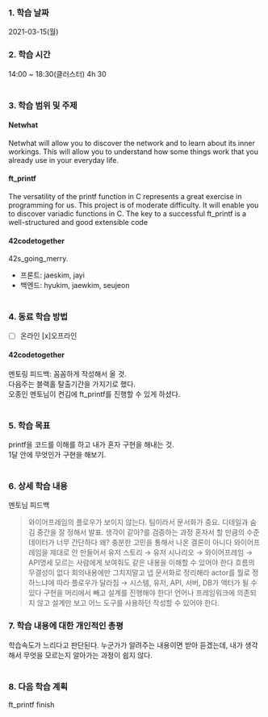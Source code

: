 ### 1. 학습 날짜
2021-03-15(월)
​
### 2. 학습 시간
14:00 ~ 18:30(클러스터) 4h 30 <br>
​
### 3. 학습 범위 및 주제
#### Netwhat <br>
Netwhat will allow you to discover the network and to learn about its inner workings. This will allow you to understand how some things work that you already use in your everyday life.<br>
#### ft_printf
The versatility of the printf function in C represents a great exercise in programming for us. This project is of moderate difficulty. It will enable you to discover variadic functions in C. The key to a successful ft_printf is a well-structured and good extensible code <br>

#### 42codetogether <br>
42s_going_merry.
- 프론트: jaeskim, jayi <br>
- 백엔드: hyukim, jaewkim, seujeon<br>
​
### 4. 동료 학습 방법
- [ ] 온라인 [x]오프라인 <br>
#### 42codetogether
멘토링 피드백: 꼼꼼하게 작성해서 올 것.<br>
다음주는 블랙홀 탈출기간을 가지기로 했다.<br>
오종인 멘토님이 켠김에 ft_printf를 진행할 수 있게 하셨다.<br>
​
### 5. 학습 목표
printf을 코드를 이해를 하고 내가 혼자 구현을 해내는 것.<br>
1달 안에 무엇인가 구현을 해보기. <br>
​
### 6. 상세 학습 내용
멘토님 피드백
> 와이어프레임의 플로우가 보이지 않는다. 팀이라서 문서화가 중요. 디테일과 숨김 중간을 잘 정해서 발표.
생각이 같아?를 검증하는 과정
혼자서 할 만큼의 수준
데이터가 너무 간단하다
왜? 충분한 고민을 통해서 나온 결론이 아니다
와이어프레임을 제대로 안 만들어서
유저 스토리 → 유저 시나리오 → 와이어프레임 → API명세
모르는 사람에게 보여줘도 같은 내용을 이해할 수 있어야 한다
흐름의 무결성이 없다
회의내용에만 그치지말고 넵 문서화로 정리해라
actor를 뭘로 정하느냐에 따라 플로우가 달라짐 → 시스템, 유저, API, 서버, DB가 액터가 될 수 있다
구현을 머리에서 빼고 설계를 진행해야 한다!
언어나 프레임워크에 의존되지 않고 설계만 보고 어느 도구를 사용하던 작성할 수 있어야 한다.
​
### 7. 학습 내용에 대한 개인적인 총평
학습속도가 느리다고 판단된다. 누군가가 알려주는 내용이면 받아 듣겠는데, 내가 생각해서 무엇을 모르는지 알아가는 과정이 쉽지 않다. <br>
​
### 8. 다음 학습 계획
ft_printf finish